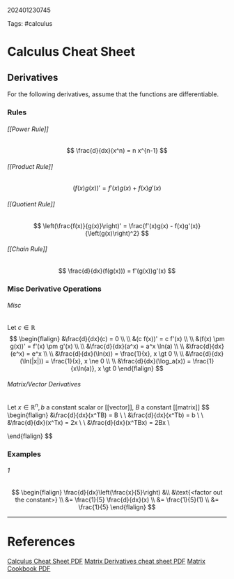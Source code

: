 202401230745

Tags: #calculus

# Calculus Cheat Sheet
## Derivatives
For the following derivatives, assume that the functions are differentiable.

### Rules
###### [[Power Rule]]
$$
\frac{d}{dx}(x^n) = n x^{n-1}
$$
###### [[Product Rule]]
$$
(f(x)g(x))' = f'(x)g(x) + f(x)g'(x)
$$

###### [[Quotient Rule]]
$$
\left(\frac{f(x)}{g(x)}\right)' = \frac{f'(x)g(x) - f(x)g'(x)}{\left(g(x)\right)^2}
$$

###### [[Chain Rule]]
$$
\frac{d}{dx}(f(g(x))) = f'(g(x))g'(x)
$$

### Misc Derivative Operations
###### Misc

Let $c \in \mathbb{R}$
$$
\begin{flalign}
&\frac{d}{dx}(c) = 0 \\
\\
&(c f(x))' = c f'(x) \\
\\
&(f(x) \pm g(x))' = f'(x) \pm g'(x) \\
\\
&\frac{d}{dx}(a^x) = a^x \ln(a) \\
\\
&\frac{d}{dx}(e^x) = e^x \\
\\
&\frac{d}{dx}(\ln(x)) = \frac{1}{x}, x \gt 0 \\
\\
&\frac{d}{dx}(\ln(|x|)) = \frac{1}{x}, x \ne 0 \\
\\
&\frac{d}{dx}(\log_a(x)) = \frac{1}{x\ln(a)}, x \gt 0
\end{flalign}
$$

###### Matrix/Vector Derivatives

Let $x \in \mathbb{R}^n, b$ a constant scalar or [[vector]], $B$ a constant [[matrix]]
$$
\begin{flalign}
&\frac{d}{dx}(x^TB) = B \\
\\
&\frac{d}{dx}(x^Tb) = b \\
\\
&\frac{d}{dx}(x^Tx) = 2x \\
\\
&\frac{d}{dx}(x^TBx) = 2Bx \\

\end{flalign}
$$

### Examples

###### 1
$$
\begin{flalign}
\frac{d}{dx}\left(\frac{x}{5}\right) &\\
&\text{<factor out the constant>} \\
&= \frac{1}{5} \frac{d}{dx}(x) \\
&= \frac{1}{5}(1) \\
&= \frac{1}{5}
\end{flalign}
$$

---
# References
[Calculus Cheat Sheet PDF](https://tutorial.math.lamar.edu/pdf/calculus_cheat_sheet_all.pdf)
[Matrix Derivatives cheat sheet PDF](https://www.gatsby.ucl.ac.uk/teaching/courses/sntn/sntn-2017/resources/Matrix_derivatives_cribsheet.pdf)
[Matrix Cookbook PDF](https://www.math.uwaterloo.ca/~hwolkowi/matrixcookbook.pdf)